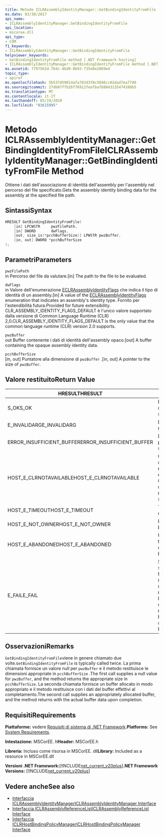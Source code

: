 ```yaml
---
title: Metodo ICLRAssemblyIdentityManager::GetBindingIdentityFromFile
ms.date: 03/30/2017
api_name:
- ICLRAssemblyIdentityManager.GetBindingIdentityFromFile
api_location:
- mscoree.dll
api_type:
- COM
f1_keywords:
- ICLRAssemblyIdentityManager::GetBindingIdentityFromFile
helpviewer_keywords:
- GetBindingIdentityFromFile method [.NET Framework hosting]
- ICLRAssemblyIdentityManager::GetBindingIdentifyFromFile method [.NET Framework hosting]
ms.assetid: 7797562d-7b4c-4bd9-8b93-f35e0e2869e4
topic_type:
- apiref
ms.openlocfilehash: 5b537d59014afa783d3f8c5046cc02dad7ea7740
ms.sourcegitcommit: 27db07ffb26f76912feefba7b884313547410db5
ms.translationtype: MT
ms.contentlocale: it-IT
ms.lasthandoff: 05/19/2020
ms.locfileid: "83615995"
---
```

# <a name="iclrassemblyidentitymanagergetbindingidentityfromfile-method"></a><span data-ttu-id="953c4-102">Metodo ICLRAssemblyIdentityManager::GetBindingIdentityFromFile</span><span class="sxs-lookup"><span data-stu-id="953c4-102">ICLRAssemblyIdentityManager::GetBindingIdentityFromFile Method</span></span>
<span data-ttu-id="953c4-103">Ottiene i dati dell'associazione di identità dell'assembly per l'assembly nel percorso del file specificato.</span><span class="sxs-lookup"><span data-stu-id="953c4-103">Gets the assembly identity binding data for the assembly at the specified file path.</span></span>  
  
## <a name="syntax"></a><span data-ttu-id="953c4-104">Sintassi</span><span class="sxs-lookup"><span data-stu-id="953c4-104">Syntax</span></span>  
  
```cpp  
HRESULT GetBindingIdentityFromFile(  
    [in] LPCWSTR     pwzFilePath,  
    [in] DWORD       dwFlags,  
    [out, size_is(*pcchBufferSize)] LPWSTR pwzBuffer,  
    [in, out] DWORD *pcchBufferSize  
);  
```  
  
## <a name="parameters"></a><span data-ttu-id="953c4-105">Parametri</span><span class="sxs-lookup"><span data-stu-id="953c4-105">Parameters</span></span>  
 `pwzFilePath`  
 <span data-ttu-id="953c4-106">in Percorso del file da valutare.</span><span class="sxs-lookup"><span data-stu-id="953c4-106">[in] The path to the file to be evaluated.</span></span>  
  
 `dwFlags`  
 <span data-ttu-id="953c4-107">in Valore dell'enumerazione [ECLRAssemblyIdentityFlags](eclrassemblyidentityflags-enumeration.md) che indica il tipo di identità di un assembly.</span><span class="sxs-lookup"><span data-stu-id="953c4-107">[in] A value of the [ECLRAssemblyIdentityFlags](eclrassemblyidentityflags-enumeration.md) enumeration that indicates an assembly's identity type.</span></span> <span data-ttu-id="953c4-108">Fornito per l'estendibilità futura.</span><span class="sxs-lookup"><span data-stu-id="953c4-108">Provided for future extensibility.</span></span> <span data-ttu-id="953c4-109">CLR_ASSEMBLY_IDENTITY_FLAGS_DEFAULT è l'unico valore supportato dalla versione di Common Language Runtime (CLR) 2,0.</span><span class="sxs-lookup"><span data-stu-id="953c4-109">CLR_ASSEMBLY_IDENTITY_FLAGS_DEFAULT is the only value that the common language runtime (CLR) version 2.0 supports.</span></span>  
  
 `pwzBuffer`  
 <span data-ttu-id="953c4-110">out Buffer contenente i dati di identità dell'assembly opaco.</span><span class="sxs-lookup"><span data-stu-id="953c4-110">[out] A buffer containing the opaque assembly identity data.</span></span>  
  
 `pcchBufferSize`  
 <span data-ttu-id="953c4-111">[in, out] Puntatore alla dimensione di `pwzBuffer` .</span><span class="sxs-lookup"><span data-stu-id="953c4-111">[in, out] A pointer to the size of `pwzBuffer`.</span></span>  
  
## <a name="return-value"></a><span data-ttu-id="953c4-112">Valore restituito</span><span class="sxs-lookup"><span data-stu-id="953c4-112">Return Value</span></span>  
  
|<span data-ttu-id="953c4-113">HRESULT</span><span class="sxs-lookup"><span data-stu-id="953c4-113">HRESULT</span></span>|<span data-ttu-id="953c4-114">Description</span><span class="sxs-lookup"><span data-stu-id="953c4-114">Description</span></span>|  
|-------------|-----------------|  
|<span data-ttu-id="953c4-115">S_OK</span><span class="sxs-lookup"><span data-stu-id="953c4-115">S_OK</span></span>|<span data-ttu-id="953c4-116">Il metodo è stato restituito correttamente.</span><span class="sxs-lookup"><span data-stu-id="953c4-116">The method returned successfully.</span></span>|  
|<span data-ttu-id="953c4-117">E_INVALIDARG</span><span class="sxs-lookup"><span data-stu-id="953c4-117">E_INVALIDARG</span></span>|<span data-ttu-id="953c4-118">L'oggetto specificato `pwzFilePath` è null.</span><span class="sxs-lookup"><span data-stu-id="953c4-118">The supplied `pwzFilePath` is null.</span></span>|  
|<span data-ttu-id="953c4-119">ERROR_INSUFFICIENT_BUFFER</span><span class="sxs-lookup"><span data-stu-id="953c4-119">ERROR_INSUFFICIENT_BUFFER</span></span>|<span data-ttu-id="953c4-120">La dimensione di `pwzBuffer` è troppo piccola.</span><span class="sxs-lookup"><span data-stu-id="953c4-120">The size of `pwzBuffer` is too small.</span></span>|  
|<span data-ttu-id="953c4-121">HOST_E_CLRNOTAVAILABLE</span><span class="sxs-lookup"><span data-stu-id="953c4-121">HOST_E_CLRNOTAVAILABLE</span></span>|<span data-ttu-id="953c4-122">CLR non è stato caricato in un processo oppure CLR si trova in uno stato in cui non è possibile eseguire codice gestito o elaborare la chiamata correttamente.</span><span class="sxs-lookup"><span data-stu-id="953c4-122">The CLR has not been loaded into a process, or the CLR is in a state in which it cannot run managed code or process the call successfully.</span></span>|  
|<span data-ttu-id="953c4-123">HOST_E_TIMEOUT</span><span class="sxs-lookup"><span data-stu-id="953c4-123">HOST_E_TIMEOUT</span></span>|<span data-ttu-id="953c4-124">Timeout della chiamata.</span><span class="sxs-lookup"><span data-stu-id="953c4-124">The call timed out.</span></span>|  
|<span data-ttu-id="953c4-125">HOST_E_NOT_OWNER</span><span class="sxs-lookup"><span data-stu-id="953c4-125">HOST_E_NOT_OWNER</span></span>|<span data-ttu-id="953c4-126">Il chiamante non è il proprietario del blocco.</span><span class="sxs-lookup"><span data-stu-id="953c4-126">The caller does not own the lock.</span></span>|  
|<span data-ttu-id="953c4-127">HOST_E_ABANDONED</span><span class="sxs-lookup"><span data-stu-id="953c4-127">HOST_E_ABANDONED</span></span>|<span data-ttu-id="953c4-128">Un evento è stato annullato mentre un thread bloccato o Fiber era in attesa su di esso.</span><span class="sxs-lookup"><span data-stu-id="953c4-128">An event was canceled while a blocked thread or fiber was waiting on it.</span></span>|  
|<span data-ttu-id="953c4-129">E_FAIL</span><span class="sxs-lookup"><span data-stu-id="953c4-129">E_FAIL</span></span>|<span data-ttu-id="953c4-130">Si è verificato un errore irreversibile sconosciuto.</span><span class="sxs-lookup"><span data-stu-id="953c4-130">An unknown catastrophic failure occurred.</span></span> <span data-ttu-id="953c4-131">Se un metodo restituisce E_FAIL, CLR non è più utilizzabile all'interno del processo.</span><span class="sxs-lookup"><span data-stu-id="953c4-131">If a method returns E_FAIL, the CLR is no longer usable within the process.</span></span> <span data-ttu-id="953c4-132">Le chiamate successive ai metodi di hosting restituiscono HOST_E_CLRNOTAVAILABLE.</span><span class="sxs-lookup"><span data-stu-id="953c4-132">Subsequent calls to hosting methods return HOST_E_CLRNOTAVAILABLE.</span></span>|  
  
## <a name="remarks"></a><span data-ttu-id="953c4-133">Osservazioni</span><span class="sxs-lookup"><span data-stu-id="953c4-133">Remarks</span></span>  
 <span data-ttu-id="953c4-134">`GetBindingIdentityFromFile`viene in genere chiamato due volte.</span><span class="sxs-lookup"><span data-stu-id="953c4-134">`GetBindingIdentityFromFile` is typically called twice.</span></span> <span data-ttu-id="953c4-135">La prima chiamata fornisce un valore null per `pwzBuffer` e il metodo restituisce le dimensioni appropriate in `pcchBufferSize` .</span><span class="sxs-lookup"><span data-stu-id="953c4-135">The first call supplies a null value for `pwzBuffer`, and the method returns the appropriate size in `pcchBufferSize`.</span></span> <span data-ttu-id="953c4-136">La seconda chiamata fornisce un buffer allocato in modo appropriato e il metodo restituisce con i dati del buffer effettivi al completamento.</span><span class="sxs-lookup"><span data-stu-id="953c4-136">The second call supplies an appropriately allocated buffer, and the method returns with the actual buffer data upon completion.</span></span>  
  
## <a name="requirements"></a><span data-ttu-id="953c4-137">Requisiti</span><span class="sxs-lookup"><span data-stu-id="953c4-137">Requirements</span></span>  
 <span data-ttu-id="953c4-138">**Piattaforme:** vedere [Requisiti di sistema di .NET Framework](../../get-started/system-requirements.md).</span><span class="sxs-lookup"><span data-stu-id="953c4-138">**Platforms:** See [System Requirements](../../get-started/system-requirements.md).</span></span>  
  
 <span data-ttu-id="953c4-139">**Intestazione:** MSCorEE. h</span><span class="sxs-lookup"><span data-stu-id="953c4-139">**Header:** MSCorEE.h</span></span>  
  
 <span data-ttu-id="953c4-140">**Libreria:** Incluso come risorsa in MSCorEE. dll</span><span class="sxs-lookup"><span data-stu-id="953c4-140">**Library:** Included as a resource in MSCorEE.dll</span></span>  
  
 <span data-ttu-id="953c4-141">**Versioni .NET Framework:**[!INCLUDE[net_current_v20plus](../../../../includes/net-current-v20plus-md.md)]</span><span class="sxs-lookup"><span data-stu-id="953c4-141">**.NET Framework Versions:** [!INCLUDE[net_current_v20plus](../../../../includes/net-current-v20plus-md.md)]</span></span>  
  
## <a name="see-also"></a><span data-ttu-id="953c4-142">Vedere anche</span><span class="sxs-lookup"><span data-stu-id="953c4-142">See also</span></span>

- [<span data-ttu-id="953c4-143">Interfaccia ICLRAssemblyIdentityManager</span><span class="sxs-lookup"><span data-stu-id="953c4-143">ICLRAssemblyIdentityManager Interface</span></span>](iclrassemblyidentitymanager-interface.md)
- [<span data-ttu-id="953c4-144">Interfaccia ICLRAssemblyReferenceList</span><span class="sxs-lookup"><span data-stu-id="953c4-144">ICLRAssemblyReferenceList Interface</span></span>](iclrassemblyreferencelist-interface.md)
- [<span data-ttu-id="953c4-145">Interfaccia ICLRHostBindingPolicyManager</span><span class="sxs-lookup"><span data-stu-id="953c4-145">ICLRHostBindingPolicyManager Interface</span></span>](iclrhostbindingpolicymanager-interface.md)
